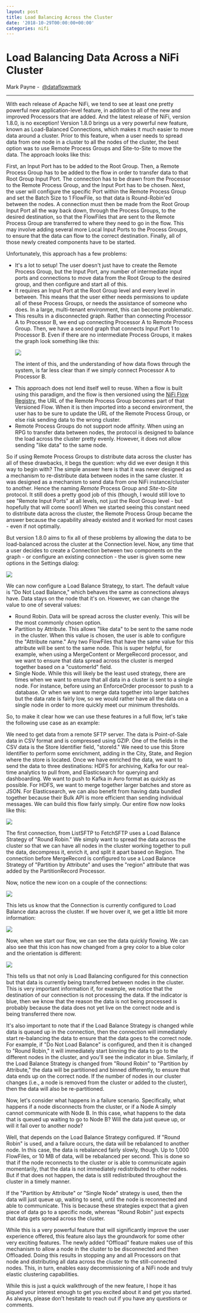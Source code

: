 ```yaml
---
layout: post
title: Load Balancing Across the Cluster
date: '2018-10-29T00:00:00+00:00'
categories: nifi
---
```

<h1>Load Balancing Data Across a NiFi Cluster</h1>

<p>
   <span class="author">Mark Payne -&nbsp;</span>
   <span class="author"><a href="https://twitter.com/dataflowmark">@dataflowmark</a></span>
</p>

<hr />

<p>
With each release of Apache NiFi, we tend to see at least one pretty powerful new application-level feature, in addition to all of the new and improved Processors that are added. And the latest release of NiFi, version 1.8.0, is no exception! Version 1.8.0 brings us a very powerful new feature, known as Load-Balanced Connections, which makes it much easier to move data around a cluster. Prior to this feature, when a user needs to spread data from one node in a cluster to all the nodes of the cluster, the best option was to use Remote Process Groups and Site-to-Site to move the data. The approach looks like this:
</p>

<p>
First, an Input Port has to be added to the Root Group. Then, a Remote Process Group has to be added to the flow in order to transfer data to that Root Group Input Port. The connection has to be drawn from the Processor to the Remote Process Group, and the Input Port has to be chosen. Next, the user will configure the specific Port within the Remote Process Group and set the Batch Size to 1 FlowFile, so that data is Round-Robin'ed between the nodes. A connection must then be made from the Root Group Input Port all the way back down, through the Process Groups, to the desired destination, so that the FlowFiles that are sent to the Remote Process Group are transferred to where they need to go in the flow. This may involve adding several more Local Input Ports to the Process Groups, to ensure that the data can flow to the correct destination. Finally, all of those newly created components have to be started.
</p>

<p>
Unfortunately, this approach has a few problems:
</p>

<ul>
  <li>It's a lot to setup! The user doesn't just have to create the Remote Process Group, but the Input Port, any number of intermediate input ports and connections to move data from the Root Group to the desired group, and then configure and start all of this.</li>

  <li>It requires an Input Port at the Root Group level and every level in between. This means that the user either needs permissions to update all of these Process Groups, or needs the assistance of someone who does. In a large, multi-tenant environment, this can become problematic.</li>

  <li>This results in a disconnected graph. Rather than connecting Processor A to Processor B, we end up connecting Processor A to Remote Process Group. Then, we have a second graph that connects Input Port 1 to Processor B. Even if there are no intermediate Process Groups, it makes the graph look something like this:

<img style="display: block; margin-top: 1em; margin-bottom: 1em; margin-left: auto; margin-right: auto;" src="https://blogs.apache.org/nifi/mediaresource/b0c08ec6-d400-4115-97be-c16c5f239181" />

The intent of this, and the understanding of how data flows through the system, is far less clear than if we simply connect Processor A to Processor B.</li>

  <li>This approach does not lend itself well to reuse. When a flow is built using this paradigm, and the flow is then versioned using the <a href="https://bryanbende.com/development/2018/01/19/apache-nifi-how-do-i-deploy-my-flow">NiFi Flow Registry</a>, the URL of the Remote Process Group becomes part of that Versioned Flow. When it is then imported into a second environment, the user has to be sure to update the URL of the Remote Process Group, or else risk sending data to the wrong cluster.</li>

  <li>Remote Process Groups do not support node affinity. When using an RPG to transfer data between nodes, the protocol is designed to balance the load across the cluster pretty evenly. However, it does not allow sending "like data" to the same node.</li>
</ul>

<p>
So if using Remote Process Groups to distribute data across the cluster has all of these drawbacks, it begs the question: why did we ever design it this way to begin with? The simple answer here is that it was never designed as a mechanism to re-distribute data between nodes in the same cluster. It was designed as a mechanism to send data from one NiFi instance/cluster to another. Hence the naming <i>Remote</i> Process Group and <i>Site-to-Site</i> protocol. It still does a pretty good job of this (though, I would still love to see "Remote Input Ports" at all levels, not just the Root Group level - but hopefully that will come soon!) When we started seeing this constant need to distribute data across the cluster, the Remote Process Group became the answer because the capability already existed and it worked for most cases - even if not optimally.
</p>

<p>
But version 1.8.0 aims to fix all of these problems by allowing the data to be load-balanced across the cluster at the Connection level. Now, any time that a user decides to create a Connection between two components on the graph - or configure an existing connection - the user is given some new options in the Settings dialog:
</p>

<img class="dialog" src="https://blogs.apache.org/nifi/mediaresource/7228397b-f2bb-4fb5-a253-cb3e959dea29" />

<p>
We can now configure a Load Balance Strategy, to start. The default value is "Do Not Load Balance,"
which behaves the same as connections always have. Data stays on the node that it's on. However, we can change the value to one of several values:
</p>

<ul>
  <li>Round Robin. Data will be spread across the cluster evenly. This will be the most commonly chosen option.</li>
  <li>Partition by Attribute. This allows "like data" to be sent to the same node in the cluster. When this value is chosen, the user is able to configure the "Attribute name." Any two FlowFiles that have the same value for this attribute will be sent to the same node. This is super helpful, for example, when using a MergeContent or MergeRecord processor, and we want to ensure that data spread across the cluster is merged together based on a "customerId" field.</li>
  <li>Single Node. While this will likely be the least used strategy, there are times when we want to ensure that all data in a cluster is sent to a single node. For instance, before using an EnforceOrder processor to push to a database. Or when we want to merge data together into larger batches but the data rate is fairly low, so we would rather have all the data on a single node in order to more quickly meet our minimum thresholds.</li>
</ul>

<p>
So, to make it clear how we can use these features in a full flow, let's take the following use case as an example:
</p>

<p>
We need to get data from a remote SFTP server. The data is Point-of-Sale data in CSV format and is compressed using GZIP. One of the fields in the CSV data is the Store Identifier field, "storeId." We need to use this Store Identifier to perform some enrichment, adding in the City, State, and Region where the store is located. Once we have enriched the data, we want to send the data to three destinations: HDFS for archiving, Kafka for our real-time analytics to pull from, and Elasticsearch for querying and dashboarding. We want to push to Kafka in Avro format as quickly as possible. For HDFS, we want to merge together larger batches and store as JSON. For Elasticsearch, we can also benefit from having data bundled together because their Bulk API is more efficient than sending individual messages. We can build this flow fairly simply. Our entire flow now looks like this:
</p>

<a href="https://blogs.apache.org/nifi/mediaresource/8c89ac27-e75b-47c3-94ca-356ba7385b03">
<img class="screenshot" src="https://blogs.apache.org/nifi/mediaresource/8c89ac27-e75b-47c3-94ca-356ba7385b03" />
</a>

<p>
The first connection, from ListSFTP to FetchSFTP uses a Load Balance Strategy of "Round Robin." We simply want to spread the data across the cluster so that we can have all nodes in the cluster working together to pull the data, decompress it, enrich it, and split it apart based on Region. The connection before MergeRecord is configured to use a Load Balance Strategy of "Partition by Attribute" and uses the "region" attribute that was added by the PartitionRecord Processor.
</p>

<p>
Now, notice the new icon on a couple of the connections:
</p>

<img class="dialog" src="https://blogs.apache.org/nifi/mediaresource/10968c3e-3e39-4d8e-8262-0cb9256636e2" />

<p>
This lets us know that the Connection is currently configured to Load Balance data across the cluster. If we hover over it, we get a little bit more information:
</p>

<img class="dialog" src="https://blogs.apache.org/nifi/mediaresource/c7f7dcc4-ea9e-430e-935b-87a648126bbb" />

<p>
Now, when we start our flow, we can see the data quickly flowing. We can also see that this icon has now changed from a grey color to a blue color and the orientation is different:
</p>

<img class="dialog" src="https://blogs.apache.org/nifi/mediaresource/4681a4cd-89f3-41e9-9230-fd0daf1b59e0" />

<p>
This tells us that not only is Load Balancing configured for this connection but that data is currently being transferred between nodes in the cluster. This is very important information if, for example, we notice that the destination of our connection is not processing the data. If the indicator is blue, then we know that the reason the data is not being processed is probably because the data does not yet live on the correct node and is being transferred there now.
</p>

<p>
It's also important to note that if the Load Balance Strategy is changed while data is queued up in the connection, then the connection will immediately start re-balancing the data to ensure that the data goes to the correct node. For example, if "Do Not Load Balance" is configured, and then it is changed to "Round Robin," it will immediately start binning the data to go to the different nodes in the cluster, and you'll see the indicator in blue. Similarly, if the Load Balance Strategy is changed from "Round Robin" to "Partition by Attribute," the data will be partitioned and binned differently, to ensure that data ends up on the correct node. If the number of nodes in our cluster changes (i.e., a node is removed from the cluster or added to the cluster), then the data will also be re-partitioned.
</p>

<p>
Now, let's consider what happens in a failure scenario. Specifically, what happens if a node disconnects from the cluster, or if a Node A simply cannot communicate with Node B. In this case, what happens to the data that is queued up waiting to go to Node B? Will the data just queue up, or will it fail over to another node?
</p>

<p>
Well, that depends on the Load Balance Strategy configured. If "Round Robin" is used, and a failure occurs, the data will be rebalanced to another node. In this case, the data is rebalanced fairly slowly, though. Up to 1,000 FlowFiles, or 10 MB of data, will be rebalanced per second. This is done so that if the node reconnects to the cluster or is able to communicate again momentarily, that the data is not immediately redistributed to other nodes. But if that does not happen, the data is still redistributed throughout the cluster in a timely manner.
</p>

<p>
If the "Partition by Attribute" or "Single Node" strategy is used, then the data will just queue up, waiting to send, until the node is reconnected and able to communicate. This is because these strategies expect that a given piece of data go to a specific node, whereas "Round Robin" just expects that data gets spread across the cluster.
</p>

<p>
While this is a very powerful feature that will significantly improve the user experience offered, this feature also lays the groundwork for some other very exciting features. The newly added "Offload" feature makes use of this mechanism to allow a node in the cluster to be disconnected and then Offloaded. Doing this results in stopping any and all Processors on that node and distributing all data across the cluster to the still-connected nodes. This, in turn, enables easy decommissioning of a NiFi node and truly elastic clustering capabilities.
</p>

<p>
While this is just a quick walkthrough of the new feature, I hope it has piqued your interest enough to get you excited about it and get you started. As always, please don't hesitate to reach out if you have any questions or comments.
</p>
